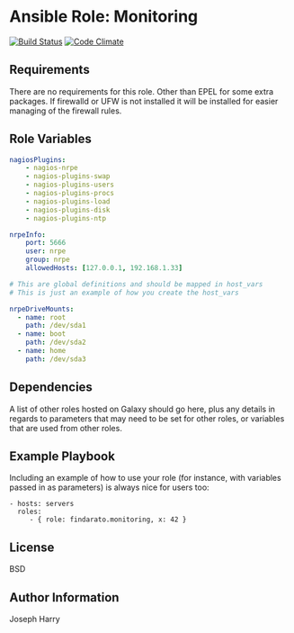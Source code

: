 # Ansible Role: Monitoring

[![Build Status](https://travis-ci.org/Findarato/Ansible-Roll-Monitoring.svg?branch=master)](https://travis-ci.org/Findarato/Ansible-Roll-Monitoring) [![Code Climate](https://codeclimate.com/github/Findarato/Ansible-Roll-Monitoring/badges/gpa.svg)](https://codeclimate.com/github/Findarato/Ansible-Roll-Monitoring)

## Requirements

There are no requirements for this role. Other than EPEL for some extra packages. If firewalld or UFW is not installed it will be installed for easier managing of the firewall rules.

## Role Variables

```yml
nagiosPlugins:
    - nagios-nrpe
    - nagios-plugins-swap
    - nagios-plugins-users
    - nagios-plugins-procs
    - nagios-plugins-load
    - nagios-plugins-disk
    - nagios-plugins-ntp

nrpeInfo:
    port: 5666
    user: nrpe
    group: nrpe
    allowedHosts: [127.0.0.1, 192.168.1.33]

# This are global definitions and should be mapped in host_vars
# This is just an example of how you create the host_vars

nrpeDriveMounts:
  - name: root
    path: /dev/sda1
  - name: boot
    path: /dev/sda2
  - name: home
    path: /dev/sda3
```

## Dependencies

A list of other roles hosted on Galaxy should go here, plus any details in regards to parameters that may need to be set for other roles, or variables that are used from other roles.

## Example Playbook

Including an example of how to use your role (for instance, with variables passed in as parameters) is always nice for users too:

```
- hosts: servers
  roles:
     - { role: findarato.monitoring, x: 42 }
```

## License

BSD

## Author Information

Joseph Harry
